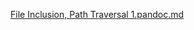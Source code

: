 
[File Inclusion, Path Traversal 1.pandoc.md](https://github.com/sudo-awk/CTF/files/14220340/File.Inclusion.Path.Traversal.1.pandoc.md)
